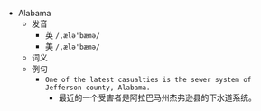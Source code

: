 - Alabama
  - 发音
    - 英 `/,ælə'bæmə/`
    - 美 `/,ælə'bæmə/`
  - 词义
  - 例句
    - `One of the latest casualties is the sewer system of Jefferson county, Alabama.`
      - 最近的一个受害者是阿拉巴马州杰弗逊县的下水道系统。

